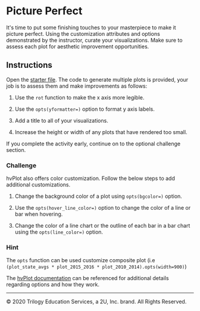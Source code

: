# Picture Perfect

It's time to put some finishing touches to your masterpiece to make it picture perfect. Using the customization attributes and options demonstrated by the instructor, curate your visualizations. Make sure to assess each plot for aesthetic improvement opportunities.

## Instructions

Open the [starter file](Unsolved/Core/picture_perfect.ipynb). The code to generate multiple plots is provided, your job is to assess them and make improvements as follows:

1. Use the `rot` function to make the x axis more legible.

2. Use the  `opts(yformatter=)` option to format y axis labels.

3. Add a title to all of your visualizations.

4. Increase the height or width of any plots that have rendered too small.

If you complete the activity early, continue on to the optional challenge section.

### Challenge

hvPlot also offers color customization. Follow the below steps to add additional customizations.

1. Change the background color of a plot using `opts(bgcolor=)` option.

2. Use the `opts(hover_line_color=)` option to change the color of a line or bar when hovering.

3. Change the color of a line chart or the outline of each bar in a bar chart using the `opts(line_color=)` option.

### Hint

The `opts` function can be used customize composite plot (i.e `(plot_state_avgs * plot_2015_2016 * plot_2010_2014).opts(width=900)`)

The [hvPlot documentation](https://hvplot.pyviz.org/user_guide/Customization.html) can be referenced for additional details regarding options and how they work.

---

© 2020 Trilogy Education Services, a 2U, Inc. brand. All Rights Reserved.
